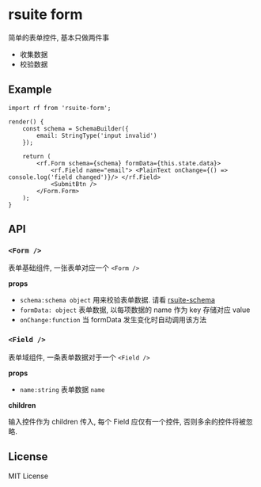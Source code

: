 # rsuite form

简单的表单控件, 基本只做两件事

- 收集数据
- 校验数据

## Example

```
import rf from 'rsuite-form';

render() {
    const schema = SchemaBuilder({
        email: StringType('input invalid')
    });

    return (
        <rf.Form schema={schema} formData={this.state.data}>
            <rf.Field name="email"> <PlainText onChange={() => console.log('field changed')}/> </rf.Field>
            <SubmitBtn />
        </Form.Form>
    );
}
```

## API

### `<Form />`
表单基础组件, 一张表单对应一个 `<Form />`

__props__

- `schema:schema object` 用来校验表单数据. 请看 [rsuite-schema](https://github.com/rsuite/rsuite-schema)
- `formData: object` 表单数据, 以每项数据的 name 作为 key 存储对应 value
- `onChange:function` 当 formData 发生变化时自动调用该方法

### `<Field />`
表单域组件, 一条表单数据对于一个 `<Field />`

__props__

- `name:string` 表单数据 `name`

__children__

输入控件作为 children 传入, 每个 Field 应仅有一个控件, 否则多余的控件将被忽略.

## License

MIT License
